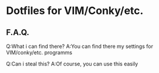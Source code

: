 # Dotfiles for VIM/Conky/etc.

## F.A.Q.

Q:What i can find there?
A:You can find there my settings for VIM/conky/etc. programms

Q:Can i steal this?
A:Of course, you can use this easily

